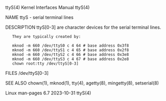 ttyS(4)								   Kernel Interfaces Manual							       ttyS(4)

NAME
       ttyS - serial terminal lines

DESCRIPTION
       ttyS[0-3] are character devices for the serial terminal lines.

       They are typically created by:

	   mknod -m 660 /dev/ttyS0 c 4 64 # base address 0x3f8
	   mknod -m 660 /dev/ttyS1 c 4 65 # base address 0x2f8
	   mknod -m 660 /dev/ttyS2 c 4 66 # base address 0x3e8
	   mknod -m 660 /dev/ttyS3 c 4 67 # base address 0x2e8
	   chown root:tty /dev/ttyS[0-3]

FILES
       /dev/ttyS[0-3]

SEE ALSO
       chown(1), mknod(1), tty(4), agetty(8), mingetty(8), setserial(8)

Linux man-pages 6.7							  2023-10-31								       ttyS(4)
